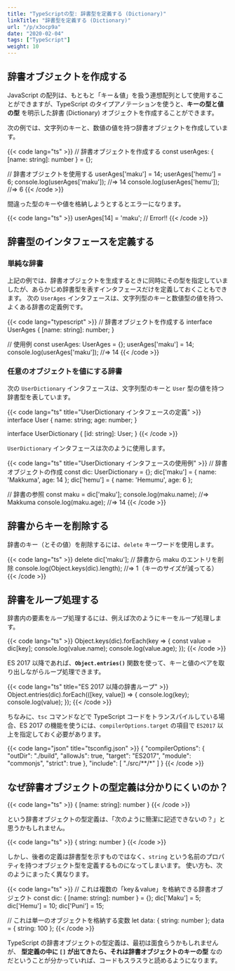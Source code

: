 ```yaml
---
title: "TypeScriptの型: 辞書型を定義する (Dictionary)"
linkTitle: "辞書型を定義する (Dictionary)"
url: "/p/x3ocp9a"
date: "2020-02-04"
tags: ["TypeScript"]
weight: 10
---
```


辞書オブジェクトを作成する
----

JavaScript の配列は、もともと「キー＆値」を扱う連想配列として使用することができますが、TypeScript のタイプアノテーションを使うと、**キーの型と値の型** を明示した辞書 (Dictionary) オブジェクトを作成することができます。

次の例では、文字列のキーと、数値の値を持つ辞書オブジェクトを作成しています。

{{< code lang="ts" >}}
// 辞書オブジェクトを作成する
const userAges: { [name: string]: number } = {};

// 辞書オブジェクトを使用する
userAges['maku'] = 14;
userAges['hemu'] = 6;
console.log(userAges['maku']);  //=> 14
console.log(userAges['hemu']);  //=> 6
{{< /code >}}

間違った型のキーや値を格納しようとするとエラーになります。

{{< code lang="ts" >}}
userAges[14] = 'maku';  // Error!!
{{< /code >}}


辞書型のインタフェースを定義する
----

### 単純な辞書

上記の例では、辞書オブジェクトを生成するときに同時にその型を指定していましたが、あらかじめ辞書型を表すインタフェースだけを定義しておくこともできます。
次の `UserAges` インタフェースは、文字列型のキーと数値型の値を持つ、よくある辞書の定義例です。

{{< code lang="typescript" >}}
// 辞書オブジェクトを作成する
interface UserAges {
  [name: string]: number;
}

// 使用例
const userAges: UserAges = {};
userAges['maku'] = 14;
console.log(userAges['maku']);  //=> 14
{{< /code >}}

### 任意のオブジェクトを値にする辞書

次の `UserDictionary` インタフェースは、文字列型のキーと `User` 型の値を持つ辞書型を表しています。

{{< code lang="ts" title="UserDictionary インタフェースの定義" >}}
interface User {
  name: string;
  age: number;
}

interface UserDictionary {
  [id: string]: User;
}
{{< /code >}}

`UserDictionary` インタフェースは次のように使用します。

{{< code lang="ts" title="UserDictionary インタフェースの使用例" >}}
// 辞書オブジェクトの作成
const dic: UserDictionary = {};
dic['maku'] = { name: 'Makkuma', age: 14 };
dic['hemu'] = { name: 'Hemumu', age: 6 };

// 辞書の参照
const maku = dic['maku'];
console.log(maku.name);  //=> Makkuma
console.log(maku.age);  //=> 14
{{< /code >}}


辞書からキーを削除する
----

辞書のキー（とその値）を削除するには、`delete` キーワードを使用します。

{{< code lang="ts" >}}
delete dic['maku'];  // 辞書から maku のエントリを削除
console.log(Object.keys(dic).length);  //=> 1（キーのサイズが減ってる）
{{< /code >}}


辞書をループ処理する
----

辞書内の要素をループ処理するには、例えば次のようにキーをループ処理します。

{{< code lang="ts" >}}
Object.keys(dic).forEach(key => {
  const value = dic[key];
  console.log(value.name);
  console.log(value.age);
});
{{< /code >}}

ES 2017 以降であれば、**`Object.entries()`** 関数を使って、キーと値のペアを取り出しながらループ処理できます。

{{< code lang="ts" title="ES 2017 以降の辞書ループ" >}}
Object.entries(dic).forEach(([key, value]) => {
  console.log(key);
  console.log(value);
});
{{< /code >}}

ちなみに、`tsc` コマンドなどで TypeScript コードをトランスパイルしている場合、ES 2017 の機能を使うには、`compilerOptions.target` の項目で `ES2017` 以上を指定しておく必要があります。

{{< code lang="json" title="tsconfig.json" >}}
{
  "compilerOptions": {
    "outDir": "./build",
    "allowJs": true,
    "target": "ES2017",
    "module": "commonjs",
    "strict": true
  },
  "include": [
    "./src/**/*"
  ]
}
{{< /code >}}


なぜ辞書オブジェクトの型定義は分かりにくいのか？
----

{{< code lang="ts" >}}
{ [name: string]: number }
{{< /code >}}

という辞書オブジェクトの型定義は、「次のように簡潔に記述できないの？」と思うかもしれません。

{{< code lang="ts" >}}
{ string: number }
{{< /code >}}

しかし、後者の定義は辞書型を示すものではなく、`string` という名前のプロパティを持つオブジェクト型を定義するものになってしまいます。
使い方も、次のようにまったく異なります。

{{< code lang="ts" >}}
// これは複数の「key＆value」を格納できる辞書オブジェクト
const dic: { [name: string]: number } = {};
dic['Maku'] = 5;
dic['Hemu'] = 10;
dic['Puni'] = 15;

// これは単一のオブジェクトを格納する変数
let data: { string: number };
data = { string: 100 };
{{< /code >}}

TypeScript の辞書オブジェクトの型定義は、最初は面食らうかもしれませんが、 __型定義の中に `[]` が出てきたら、それは辞書オブジェクトのキーの型__ なのだということが分かっていれば、コードもスラスラと読めるようになります。


